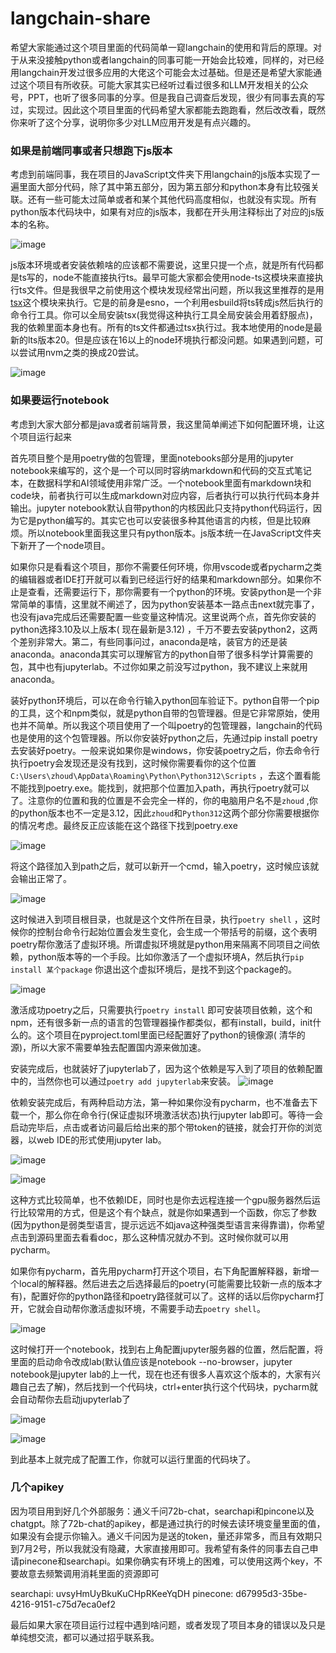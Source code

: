 # langchain-share

希望大家能通过这个项目里面的代码简单一窥langchain的使用和背后的原理。对于从来没接触python或者langchain的同事可能一开始会比较难，同样的，对已经用langchain开发过很多应用的大佬这个可能会太过基础。但是还是希望大家能通过这个项目有所收获。可能大家其实已经听过看过很多和LLM开发相关的公众号，PPT，也听了很多同事的分享。但是我自己调查后发现，很少有同事去真的写过，实现过。因此这个项目里面的代码希望大家都能去跑跑看，然后改改看，既然你来听了这个分享，说明你多少对LLM应用开发是有点兴趣的。

### 如果是前端同事或者只想跑下js版本

考虑到前端同事，我在项目的JavaScript文件夹下用langchain的js版本实现了一遍里面大部分代码，除了其中第五部分，因为第五部分和python本身有比较强关联。还有一些可能太过简单或者和某个其他代码高度相似，也就没有实现。所有python版本代码块中，如果有对应的js版本，我都在开头用注释标出了对应的js版本的名称。

![image](notebooks/images/js-version.png)

js版本环境或者安装依赖啥的应该都不需要说，这里只提一个点，就是所有代码都是ts写的，node不能直接执行ts。最早可能大家都会使用node-ts这模块来直接执行ts文件。但是我很早之前使用这个模块发现经常出问题，所以我这里推荐的是用[tsx](https://tsx.is/)这个模块来执行。它是的前身是esno，一个利用esbuild将ts转成js然后执行的命令行工具。你可以全局安装tsx(我觉得这种执行工具全局安装会用着舒服点)，我的依赖里面本身也有。所有的ts文件都通过tsx执行过。我本地使用的node是最新的lts版本20。但是应该在16以上的node环境执行都没问题。如果遇到问题，可以尝试用nvm之类的换成20尝试。

![image](notebooks/images/tsx.png)

### 如果要运行notebook

考虑到大家大部分都是java或者前端背景，我这里简单阐述下如何配置环境，让这个项目运行起来

首先项目整个是用poetry做的包管理，里面notebooks部分是用的jupyter
notebook来编写的，这个是一个可以同时容纳markdown和代码的交互式笔记本，在数据科学和AI领域使用非常广泛。一个notebook里面有markdown块和code块，前者执行可以生成markdown对应内容，后者执行可以执行代码本身并输出。jupyter
notebook默认自带python的内核因此只支持python代码运行，因为它是python编写的。其实它也可以安装很多种其他语言的内核，但是比较麻烦。所以notebook里面我这里只有python版本。js版本统一在JavaScript文件夹下新开了一个node项目。

如果你只是看看这个项目，那你不需要任何环境，你用vscode或者pycharm之类的编辑器或者IDE打开就可以看到已经运行好的结果和markdown部分。如果你不止是查看，还需要运行下，那你需要有一个python的环境。安装python是一个非常简单的事情，这里就不阐述了，因为python安装基本一路点击next就完事了，也没有java完成后还需要配置一些变量这种情况。这里说两个点，首先你安装的python选择3.10及以上版本(
现在最新是3.12)
，千万不要去安装python2，这两个差别非常大。第二，有些同事问过，anaconda是啥，装官方的还是装anaconda。anaconda其实可以理解官方的python自带了很多科学计算需要的包，其中也有jupyterlab。不过你如果之前没写过python，我不建议上来就用anaconda。

装好python环境后，可以在命令行输入python回车验证下。python自带一个pip的工具，这个和npm类似，就是python自带的包管理器。但是它非常原始，使用也并不简单。所以我这个项目使用了一个叫poetry的包管理器，langchain的代码也是使用的这个包管理器。所以你安装好python之后，先通过pip
install
poetry去安装好poetry。一般来说如果你是windows，你安装poetry之后，你去命令行执行poetry会发现还是没有找到，这时候你需要看你的这个位置`C:\Users\zhoud\AppData\Roaming\Python\Python312\Scripts`
，去这个置看能不能找到poetry.exe。能找到，就把那个位置加入path，再执行poetry就可以了。注意你的位置和我的位置是不会完全一样的，你的电脑用户名不是`zhoud`
,你的python版本也不一定是3.12，因此`zhoud`和`Python312`这两个部分你需要根据你的情况考虑。最终反正应该能在这个路径下找到poetry.exe

![image](notebooks/images/global-package.png)

将这个路径加入到path之后，就可以新开一个cmd，输入poetry，这时候应该就会输出正常了。

![image](notebooks/images/poetry.png)

这时候进入到项目根目录，也就是这个文件所在目录，执行`poetry shell`
，这时候你的控制台命令行起始位置会发生变化，会生成一个带括号的前缀，这个表明poetry帮你激活了虚拟环境。所谓虚拟环境就是python用来隔离不同项目之间依赖，python版本等的一个手段。比如你激活了一个虚拟环境A，然后执行`pip install 某个package`
你退出这个虚拟环境后，是找不到这个package的。

![image](notebooks/images/poetry-shell.png)

激活成功poetry之后，只需要执行`poetry install`
即可安装项目依赖，这个和npm，还有很多新一点的语言的包管理器操作都类似，都有install，build，init什么的。这个项目在pyproject.toml里面已经配置好了python的镜像源(
清华的源)，所以大家不需要单独去配置国内源来做加速。

安装完成后，也就装好了jupyterlab了，因为这个依赖是写入到了项目的依赖配置中的，当然你也可以通过`poetry add jupyterlab`来安装。
![image](notebooks/images/jupyterlab.png)

依赖安装完成后，有两种启动方法，第一种如果你没有pycharm，也不准备去下载一个，那么你在命令行(保证虚拟环境激活状态)执行jupyter lab即可。等待一会启动完毕后，点击或者访问最后给出来的那个带token的链接，就会打开你的浏览器，以web IDE的形式使用jupyter lab。

![image](notebooks/images/jupyter-console-open.png)

![image](notebooks/images/jupyterlab-browser.png)

这种方式比较简单，也不依赖IDE，同时也是你去远程连接一个gpu服务器然后运行比较常用的方式，但是这个有个缺点，就是你如果遇到一个函数，你忘了参数(因为python是弱类型语言，提示远远不如java这种强类型语言来得靠谱)，你希望点击到源码里面去看看doc，那么这种情况就办不到。这时候你就可以用pycharm。

如果你有pycharm，首先用pycharm打开这个项目，右下角配置解释器，新增一个local的解释器。然后进去之后选择最后的poetry(可能需要比较新一点的版本才有)，配置好你的python路径和poetry路径就可以了。这样的话以后你pycharm打开，它就会自动帮你激活虚拟环境，不需要手动去`poetry shell`。

![image](notebooks/images/poetry-interpreter.png)

这时候打开一个notebook，找到右上角配置jupyter服务器的位置，然后配置，将里面的启动命令改成lab(默认值应该是notebook --no-browser，jupyter notebook是jupyter lab的上一代，现在也还有很多人喜欢这个版本的，大家有兴趣自己去了解)，然后找到一个代码块，ctrl+enter执行这个代码块，pycharm就会自动帮你去启动jupyterlab了

![image](notebooks/images/config-server.png)

![image](notebooks/images/server-inner.png)

到此基本上就完成了配置工作，你就可以运行里面的代码块了。

### 几个apikey
因为项目用到好几个外部服务：通义千问72b-chat，searchapi和pincone以及chatgpt。除了72b-chat的apikey，都是通过执行的时候去读环境变量里面的值，如果没有会提示你输入。通义千问因为是送的token，量还非常多，而且有效期只到7月2号，所以我就没有隐藏，大家直接用即可。我希望有条件的同事去自己申请pinecone和searchapi。如果你确实有环境上的困难，可以使用这两个key，不要故意去频繁调用消耗里面的资源即可

searchapi: uvsyHmUyBkuKuCHpRKeeYqDH
pinecone: d67995d3-35be-4216-9151-c75d7eca0ef2

最后如果大家在项目运行过程中遇到啥问题，或者发现了项目本身的错误以及只是单纯想交流，都可以通过招乎联系我。